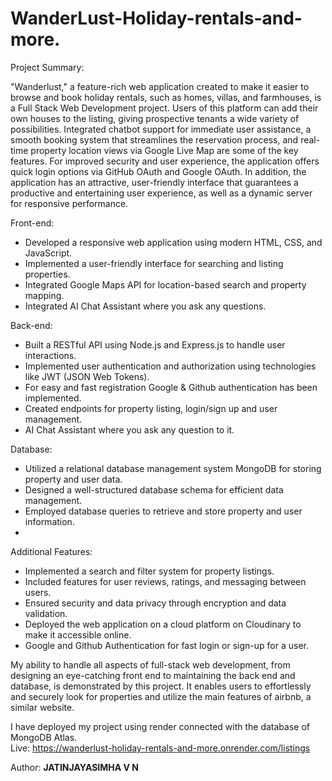 # WanderLust-Holiday-rentals-and-more.
Project Summary: 

"Wanderlust," a feature-rich web application created to make it easier to browse and book holiday rentals, such as homes, villas, and farmhouses, is a Full Stack Web Development project. Users of this platform can add their own houses to the listing, giving prospective tenants a wide variety of possibilities. Integrated chatbot support for immediate user assistance, a smooth booking system that streamlines the reservation process, and real-time property location views via Google Live Map are some of the key features. For improved security and user experience, the application offers quick login options via GitHub OAuth and Google OAuth. In addition, the application has an attractive, user-friendly interface that guarantees a productive and entertaining user experience, as well as a dynamic server for responsive performance.

Front-end:

* Developed a responsive web application using modern HTML, CSS, and JavaScript.
* Implemented a user-friendly interface for searching and listing properties.
* Integrated Google Maps API for location-based search and property mapping.
* Integrated AI Chat Assistant where you ask any questions.

Back-end:

* Built a RESTful API using Node.js and Express.js to handle user interactions.
* Implemented user authentication and authorization using technologies like JWT (JSON Web Tokens).
* For easy and fast registration Google & Github authentication has been implemented.
* Created endpoints for property listing, login/sign up and user management.
* AI Chat Assistant where you ask any question to it.

Database:

* Utilized a relational database management system MongoDB for storing property and user data.
* Designed a well-structured database schema for efficient data management.
* Employed database queries to retrieve and store property and user information.
* 
Additional Features:

* Implemented a search and filter system for property listings.
* Included features for user reviews, ratings, and messaging between users.
* Ensured security and data privacy through encryption and data validation.
* Deployed the web application on a cloud platform on Cloudinary to make it accessible online.
* Google and Github Authentication for fast login or sign-up for a user.

My ability to handle all aspects of full-stack web development, from designing an eye-catching front end to maintaining the back end and database, is demonstrated by this project. It enables users to effortlessly and securely look for properties and utilize the main features of airbnb, a similar website.



I have deployed my project using render connected with the database of MongoDB Atlas.<br>
Live: https://wanderlust-holiday-rentals-and-more.onrender.com/listings

 Author: **JATINJAYASIMHA V N**
